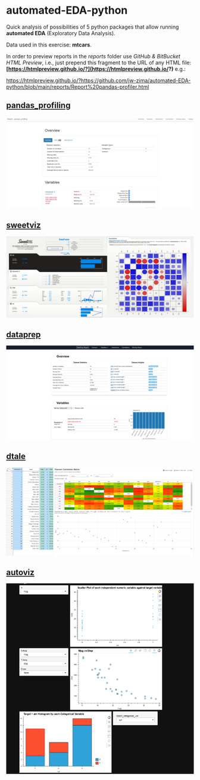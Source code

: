 # automated-EDA-python

Quick analysis of possibilities of 5 python packages that allow running **automated EDA** (Exploratory Data Analysis).

Data used in this exercise: **mtcars**.

In order to preview reports in the *reports* folder use *GitHub & BitBucket HTML Preview*, i.e., just prepend this fragment to the URL of any HTML file: **[https://htmlpreview.github.io/?](https://htmlpreview.github.io/?)** e.g.:

https://htmlpreview.github.io/?https://github.com/jw-zima/automated-EDA-python/blob/main/reports/Report%20pandas-profiler.html

## [pandas_profiling](https://github.com/ydataai/pandas-profiling)
![pandas_profiling](/screen_shots/Capture1.PNG)

## [sweetviz](https://github.com/fbdesignpro/sweetviz)
![sweetviz](/screen_shots/Capture2.PNG)

## [dataprep](https://github.com/sfu-db/dataprep)
![dataprep](/screen_shots/Capture3.PNG)

## [dtale](https://github.com/man-group/dtale)
![dtale](/screen_shots/Capture4.PNG)

## [autoviz](https://github.com/AutoViML/AutoViz)
![autoviz](/screen_shots/Capture5.PNG)

